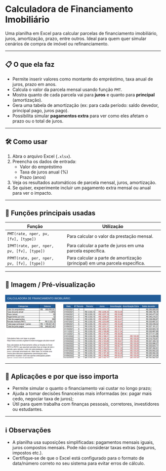 # Calculadora de Financiamento Imobiliário

Uma planilha em Excel para calcular parcelas de financiamento imobiliário, juros, amortização, prazo, entre outros. Ideal para quem quer simular cenários de compra de imóvel ou refinanciamento.

---

## 📋 O que ela faz

- Permite inserir valores como montante do empréstimo, taxa anual de juros, prazo em anos.  
- Calcula o valor da parcela mensal usando função `PMT`.  
- Mostra quanto de cada parcela vai para **juros** e quanto para **principal** (amortização).  
- Gera uma tabela de amortização (ex: para cada período: saldo devedor, principal pago, juros pago).  
- Possibilita simular **pagamentos extra** para ver como eles afetam o prazo ou o total de juros.  

---

## 🛠 Como usar

1. Abra o arquivo Excel (`.xlsx`).  
2. Preencha os dados de entrada:
   - Valor do empréstimo  
   - Taxa de juros anual (%)  
   - Prazo (anos)  
3. Veja os resultados automáticos de parcela mensal, juros, amortização.  
4. Se quiser, experimente incluir um pagamento extra mensal ou anual para ver o impacto.  

---

## 🔧 Funções principais usadas

| Função | Utilização |
|---|---|
| `PMT(rate, nper, pv, [fv], [type])` | Para calcular o valor da prestação mensal. |
| `IPMT(rate, per, nper, pv, [fv], [type])` | Para calcular a parte de juros em uma parcela específica. |
| `PPMT(rate, per, nper, pv, [fv], [type])` | Para calcular a parte de amortização (principal) em uma parcela específica. |

---

## 📸 Imagem / Pré‑visualização

![Pré‑visualização da Calculadora](https://raw.githubusercontent.com/Lydson/Planilhas-Excel/main/Calculadora_Financiamento_Imobiliario/Calculadora_financ_imob.png)

---

## 🚀 Aplicações e por que isso importa

- Permite simular o quanto o financiamento vai custar no longo prazo;  
- Ajuda a tomar decisões financeiras mais informadas (ex: pagar mais cedo, negociar taxa de juros);  
- Útil para quem trabalha com finanças pessoais, corretores, investidores ou estudantes.  

---

## ℹ️ Observações

- A planilha usa suposições simplificadas: pagamentos mensais iguais, juros compostos mensais. Pode não considerar taxas extras (seguros, impostos etc.).  
- Certifique‑se de que o Excel está configurado para o formato de data/número correto no seu sistema para evitar erros de cálculo.  
